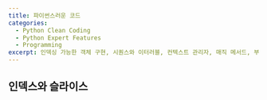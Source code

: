 ```yaml
---
title: 파이썬스러운 코드
categories:
  - Python Clean Coding
  - Python Expert Features
  - Programming
excerpt: 인덱싱 가능한 객체 구현, 시퀀스와 이터러블, 컨텍스트 관리자, 매직 메서드, 부작용을 일으키는 코드 연구
---
```


## 인덱스와 슬라이스